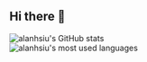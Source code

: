 ## Hi there 👋

<!--
**Alanhsiu/alanhsiu** is a ✨ _special_ ✨ repository because its `README.md` (this file) appears on your GitHub profile.

Here are some ideas to get you started:

- 🔭 I’m currently working on ...
- 🌱 I’m currently learning ...
- 👯 I’m looking to collaborate on ...
- 🤔 I’m looking for help with ...
- 💬 Ask me about ...
- 📫 How to reach me: ...
- 😄 Pronouns: ...
- ⚡ Fun fact: ...
-->
<picture>
  <source
    srcset="https://github-readme-stats-sigma-five.vercel.app/api?username=alanhsiu&show_icons=true&theme=tokyonight"
    media="(prefers-color-scheme: dark)"
  />
  <source
    srcset="https://github-readme-stats-sigma-five.vercel.app/api?username=alanhsiu&show_icons=true"
    media="(prefers-color-scheme: light), (prefers-color-scheme: no-preference)"
  />
  <img alt="alanhsiu's GitHub stats" src="https://github-readme-stats-sigma-five.vercel.app/api?username=alanhsiu&show_icons=true&theme=tokyonight" />
</picture>

<br />

<picture>
  <source
    srcset="https://github-readme-stats.vercel.app/api/top-langs/?username=alanhsiu&exclude_repo=Tower-Defense&hide=verilog,html,qml,matlab,css,makefile&theme=tokyonight"
    media="(prefers-color-scheme: dark)"
  />
  <source
    srcset="https://github-readme-stats.vercel.app/api/top-langs/?username=alanhsiu&exclude_repo=Tower-Defense&hide=verilog,html,qml,matlab,css,makefile"
    media="(prefers-color-scheme: light), (prefers-color-scheme: no-preference)"
  />
<img alt="alanhsiu's most used languages"
     src="https://github-readme-stats.vercel.app/api/top-langs/?username=alanhsiu&exclude_repo=Tower-Defense&hide=verilog,html,qml,matlab,css,makefile&theme=tokyonight" />
</picture>
